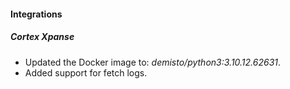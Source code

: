
#### Integrations

##### Cortex Xpanse

- Updated the Docker image to: *demisto/python3:3.10.12.62631*.
- Added support for fetch logs.


